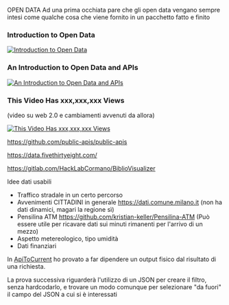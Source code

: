 OPEN DATA
Ad una prima occhiata pare che gli open data vengano sempre intesi come qualche cosa che viene fornito in un pacchetto fatto e finito

### Introduction to Open Data
[![Introduction to Open Data](https://img.youtube.com/vi/PvOajtV3HkI/0.jpg)](https://www.youtube.com/watch?v=PvOajtV3HkI)

### An Introduction to Open Data and APIs
[![An Introduction to Open Data and APIs](https://img.youtube.com/vi/taTdJ6oOZX4/0.jpg)](https://www.youtube.com/watch?v=taTdJ6oOZX4)

### This Video Has xxx,xxx,xxx Views
(video su web 2.0 e cambiamenti avvenuti da allora)

[![This Video Has xxx,xxx,xxx Views](https://img.youtube.com/vi/BxV14h0kFs0/0.jpg)](https://www.youtube.com/watch?v=BxV14h0kFs0)

https://github.com/public-apis/public-apis

https://data.fivethirtyeight.com/

https://gitlab.com/HackLabCormano/BiblioVisualizer

Idee dati usabili

- Traffico stradale in un certo percorso
- Avvenimenti CITTADINI in generale https://dati.comune.milano.it (non ha dati dinamici, magari la regione sì)
- Pensilina ATM https://github.com/kristian-keller/Pensilina-ATM (Può essere utile per ricavare dati sui minuti rimanenti per l'arrivo di un mezzo)
- Aspetto metereologico, tipo umidità
- Dati finanziari

In [ApiToCurrent](Prove/ApiToCurrent) ho provato a far dipendere un output fisico dal risultato di una richiesta.

La prova successiva riguarderà l'utilizzo di un JSON per creare il filtro, senza hardcodarlo, e trovare un modo comunque per selezionare "da fuori" il campo del JSON a cui si è interessati
